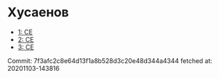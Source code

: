 # Хусаенов
- [1: CE](1.md)
- [2: CE](2.md)
- [3: CE](3.md)

Commit: 7f3afc2c8e64d13f1a8b528d3c20e48d344a4344
 fetched at: 20201103-143816
